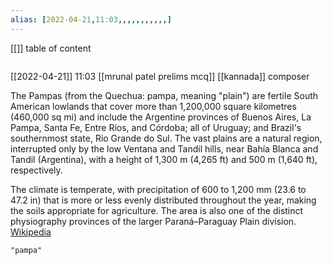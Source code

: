 ```yaml
---
alias: [2022-04-21,11:03,,,,,,,,,,,]
---
```

[[]]
table of content
```toc
```

[[2022-04-21]] 11:03
[[mrunal patel prelims mcq]]
[[kannada]] composer

The Pampas (from the Quechua: pampa, meaning "plain") are fertile South American lowlands that cover more than 1,200,000 square kilometres (460,000 sq mi) and include the Argentine provinces of Buenos Aires, La Pampa, Santa Fe, Entre Ríos, and Córdoba; all of Uruguay; and Brazil's southernmost state, Rio Grande do Sul. The vast plains are a natural region, interrupted only by the low Ventana and Tandil hills, near Bahía Blanca and Tandil (Argentina), with a height of 1,300 m (4,265 ft) and 500 m (1,640 ft), respectively.

The climate is temperate, with precipitation of 600 to 1,200 mm (23.6 to 47.2 in) that is more or less evenly distributed throughout the year, making the soils appropriate for agriculture. The area is also one of the distinct physiography provinces of the larger Paraná–Paraguay Plain division.
[Wikipedia](https://en.wikipedia.org/wiki/Pampas)
```query
"pampa"
```